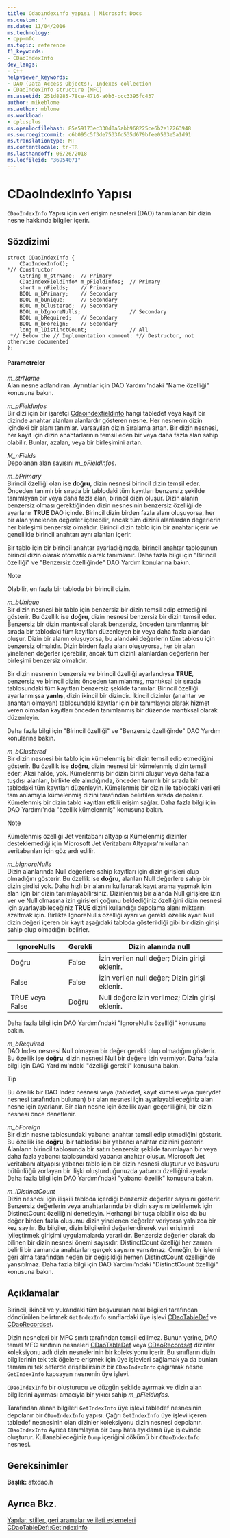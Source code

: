 ```yaml
---
title: Cdaoındexınfo yapısı | Microsoft Docs
ms.custom: ''
ms.date: 11/04/2016
ms.technology:
- cpp-mfc
ms.topic: reference
f1_keywords:
- CDaoIndexInfo
dev_langs:
- C++
helpviewer_keywords:
- DAO (Data Access Objects), Indexes collection
- CDaoIndexInfo structure [MFC]
ms.assetid: 251d8285-78ce-4716-a0b3-ccc3395fc437
author: mikeblome
ms.author: mblome
ms.workload:
- cplusplus
ms.openlocfilehash: 85e59173ec330d0a5abb968225ce6b2e12263948
ms.sourcegitcommit: c6b095c5f3de7533fd535d679bfee0503e5a1d91
ms.translationtype: MT
ms.contentlocale: tr-TR
ms.lasthandoff: 06/26/2018
ms.locfileid: "36954071"
---
```

# <a name="cdaoindexinfo-structure"></a>CDaoIndexInfo Yapısı
`CDaoIndexInfo` Yapısı için veri erişim nesneleri (DAO) tanımlanan bir dizin nesne hakkında bilgiler içerir.  
  
## <a name="syntax"></a>Sözdizimi  
  
```  
struct CDaoIndexInfo {  
    CDaoIndexInfo();
*// Constructor  
    CString m_strName;  // Primary  
    CDaoIndexFieldInfo* m_pFieldInfos;  // Primary  
    short m_nFields;    // Primary  
    BOOL m_bPrimary;    // Secondary  
    BOOL m_bUnique;     // Secondary  
    BOOL m_bClustered;  // Secondary  
    BOOL m_bIgnoreNulls;                // Secondary  
    BOOL m_bRequired;   // Secondary  
    BOOL m_bForeign;    // Secondary  
    long m_lDistinctCount;              // All  
 *// Below the // Implementation comment: *// Destructor, not otherwise documented  
};   
```  
  
#### <a name="parameters"></a>Parametreler  
 *m_strName*  
 Alan nesne adlandıran. Ayrıntılar için DAO Yardımı'ndaki "Name özelliği" konusuna bakın.  
  
 *m_pFieldInfos*  
 Bir dizi için bir işaretçi [Cdaoındexfieldınfo](../../mfc/reference/cdaoindexfieldinfo-structure.md) hangi tabledef veya kayıt bir dizinde anahtar alanları alanlardır gösteren nesne. Her nesnenin dizin içindeki bir alanı tanımlar. Varsayılan dizin Sıralama artan. Bir dizin nesnesi, her kayıt için dizin anahtarlarının temsil eden bir veya daha fazla alan sahip olabilir. Bunlar, azalan, veya bir birleşimini artan.  
  
 *M_nFields*  
 Depolanan alan sayısını *m_pFieldInfos*.  
  
 *m_bPrimary*  
 Birincil özelliği olan ise **doğru**, dizin nesnesi birincil dizin temsil eder. Önceden tanımlı bir sırada bir tablodaki tüm kayıtları benzersiz şekilde tanımlayan bir veya daha fazla alan, birincil dizin oluşur. Dizin alanın benzersiz olması gerektiğinden dizin nesnesinin benzersiz özelliği de ayarlanır **TRUE** DAO içinde. Birincil dizin birden fazla alanı oluşuyorsa, her bir alan yinelenen değerler içerebilir, ancak tüm dizinli alanlardan değerlerin her birleşimi benzersiz olmalıdır. Birincil dizin tablo için bir anahtar içerir ve genellikle birincil anahtarı aynı alanları içerir.  
  
 Bir tablo için bir birincil anahtar ayarladığınızda, birincil anahtar tablosunun birincil dizin olarak otomatik olarak tanımlanır. Daha fazla bilgi için "Birincil özelliği" ve "Benzersiz özelliğinde" DAO Yardım konularına bakın.  
  
> [!NOTE]
>  Olabilir, en fazla bir tabloda bir birincil dizin.  
  
 *m_bUnique*  
 Bir dizin nesnesi bir tablo için benzersiz bir dizin temsil edip etmediğini gösterir. Bu özellik ise **doğru**, dizin nesnesi benzersiz bir dizin temsil eder. Benzersiz bir dizin mantıksal olarak benzersiz, önceden tanımlanmış bir sırada bir tablodaki tüm kayıtları düzenleyen bir veya daha fazla alandan oluşur. Dizin bir alanın oluşuyorsa, bu alandaki değerlerin tüm tablosu için benzersiz olmalıdır. Dizin birden fazla alanı oluşuyorsa, her bir alan yinelenen değerler içerebilir, ancak tüm dizinli alanlardan değerlerin her birleşimi benzersiz olmalıdır.  
  
 Bir dizin nesnenin benzersiz ve birincil özelliği ayarlandıysa **TRUE**, benzersiz ve birincil dizin: önceden tanımlanmış, mantıksal bir sırada tablosundaki tüm kayıtları benzersiz şekilde tanımlar. Birincil özelliği ayarlanmışsa **yanlış**, dizin ikincil bir dizindir. İkincil dizinler (anahtar ve anahtarı olmayan) tablosundaki kayıtlar için bir tanımlayıcı olarak hizmet veren olmadan kayıtları önceden tanımlanmış bir düzende mantıksal olarak düzenleyin.  
  
 Daha fazla bilgi için "Birincil özelliği" ve "Benzersiz özelliğinde" DAO Yardım konularına bakın.  
  
 *m_bClustered*  
 Bir dizin nesnesi bir tablo için kümelenmiş bir dizin temsil edip etmediğini gösterir. Bu özellik ise **doğru**, dizin nesnesi bir kümelenmiş dizin temsil eder; Aksi halde, yok. Kümelenmiş bir dizin birini oluşur veya daha fazla tuşdışı alanları, birlikte ele alındığında, önceden tanımlı bir sırada bir tablodaki tüm kayıtları düzenleyin. Kümelenmiş bir dizin ile tablodaki verileri tam anlamıyla kümelenmiş dizini tarafından belirtilen sırada depolanır. Kümelenmiş bir dizin tablo kayıtları etkili erişim sağlar. Daha fazla bilgi için DAO Yardımı'nda "özellik kümelenmiş" konusuna bakın.  
  
> [!NOTE]
>  Kümelenmiş özelliği Jet veritabanı altyapısı Kümelenmiş dizinler desteklemediği için Microsoft Jet Veritabanı Altyapısı'nı kullanan veritabanları için göz ardı edilir.  
  
 *m_bIgnoreNulls*  
 Dizin alanlarında Null değerlere sahip kayıtları için dizin girişleri olup olmadığını gösterir. Bu özellik ise **doğru**, alanları Null değerlere sahip bir dizin girdisi yok. Daha hızlı bir alanını kullanarak kayıt arama yapmak için alan için bir dizin tanımlayabilirsiniz. Dizinlenmiş bir alanda Null girişlere izin ver ve Null olmasına izin girişleri çoğunu beklediğiniz özelliğini dizin nesnesi için ayarlayabileceğiniz **TRUE** dizini kullandığı depolama alanı miktarını azaltmak için. Birlikte IgnoreNulls özelliği ayarı ve gerekli özellik ayarı Null dizin değeri içeren bir kayıt aşağıdaki tabloda gösterildiği gibi bir dizin girişi sahip olup olmadığını belirler.  
  
|IgnoreNulls|Gerekli|Dizin alanında null|  
|-----------------|--------------|-------------------------|  
|Doğru|False|İzin verilen null değer; Dizin girişi eklenir.|  
|False|False|İzin verilen null değer; Dizin girişi eklenir.|  
|TRUE veya False|Doğru|Null değere izin verilmez; Dizin girişi eklenir.|  
  
 Daha fazla bilgi için DAO Yardımı'ndaki "IgnoreNulls özelliği" konusuna bakın.  
  
 *m_bRequired*  
 DAO Index nesnesi Null olmayan bir değer gerekli olup olmadığını gösterir. Bu özellik ise **doğru**, dizin nesnesi Null bir değere izin vermiyor. Daha fazla bilgi için DAO Yardımı'ndaki "özelliği gerekli" konusuna bakın.  
  
> [!TIP]
>  Bu özellik bir DAO Index nesnesi veya (tabledef, kayıt kümesi veya querydef nesnesi tarafından bulunan) bir alan nesnesi için ayarlayabileceğiniz alan nesne için ayarlanır. Bir alan nesne için özellik ayarı geçerliliğini, bir dizin nesnesi önce denetlenir.  
  
 *m_bForeign*  
 Bir dizin nesne tablosundaki yabancı anahtar temsil edip etmediğini gösterir. Bu özellik ise **doğru**, bir tablodaki bir yabancı anahtar dizinini gösterir. Alanların birincil tablosunda bir satırı benzersiz şekilde tanımlayan bir veya daha fazla yabancı tablosundaki yabancı anahtar oluşur. Microsoft Jet veritabanı altyapısı yabancı tablo için bir dizin nesnesi oluşturur ve başvuru bütünlüğü zorlayan bir ilişki oluşturduğunuzda yabancı özelliğini ayarlar. Daha fazla bilgi için DAO Yardımı'ndaki "yabancı özellik" konusuna bakın.  
  
 *m_lDistinctCount*  
 Dizin nesnesi için ilişkili tabloda içerdiği benzersiz değerler sayısını gösterir. Benzersiz değerlerin veya anahtarlarında bir dizin sayısını belirlemek için DistinctCount özelliğini denetleyin. Herhangi bir tuşa olabilir olsa da bu değer birden fazla oluşumu dizin yinelenen değerler veriyorsa yalnızca bir kez sayılır. Bu bilgiler, dizin bilgilerini değerlendirerek veri erişimini iyileştirmek girişimi uygulamalarda yararlıdır. Benzersiz değerler olarak da bilinen bir dizin nesnesi önemi sayısıdır. DistinctCount özelliği her zaman belirli bir zamanda anahtarları gerçek sayısını yansıtmaz. Örneğin, bir işlemi geri alma tarafından neden bir değişikliği hemen DistinctCount özelliğinde yansıtılmaz. Daha fazla bilgi için DAO Yardımı'ndaki "DistinctCount özelliği" konusuna bakın.  
  
## <a name="remarks"></a>Açıklamalar  
 Birincil, ikincil ve yukarıdaki tüm başvuruları nasıl bilgileri tarafından döndürülen belirtmek `GetIndexInfo` sınıflardaki üye işlevi [CDaoTableDef](../../mfc/reference/cdaotabledef-class.md#getindexinfo) ve [CDaoRecordset](../../mfc/reference/cdaorecordset-class.md#getindexinfo).  
  
 Dizin nesneleri bir MFC sınıfı tarafından temsil edilmez. Bunun yerine, DAO temel MFC sınıfının nesneleri [CDaoTableDef](../../mfc/reference/cdaotabledef-class.md) veya [CDaoRecordset](../../mfc/reference/cdaorecordset-class.md) dizinler koleksiyonu adlı dizin nesnelerinin bir koleksiyonu içerir. Bu sınıfların dizin bilgilerinin tek tek öğelere erişmek için üye işlevleri sağlamak ya da bunları tamamını tek seferde erişebilirsiniz bir `CDaoIndexInfo` çağırarak nesne `GetIndexInfo` kapsayan nesnenin üye işlevi.  
  
 `CDaoIndexInfo` bir oluşturucu ve düzgün şekilde ayırmak ve dizin alan bilgilerini ayırması amacıyla bir yıkıcı sahip *m_pFieldInfos*.  
  
 Tarafından alınan bilgileri `GetIndexInfo` üye işlevi tabledef nesnesinin depolanır bir `CDaoIndexInfo` yapısı. Çağrı `GetIndexInfo` üye işlevi içeren tabledef nesnesinin olan dizinler koleksiyonu dizin nesnesi depolanır. `CDaoIndexInfo` Ayrıca tanımlayan bir `Dump` hata ayıklama üye işlevinde oluşturur. Kullanabileceğiniz `Dump` içeriğini dökümü bir `CDaoIndexInfo` nesnesi.  
  
## <a name="requirements"></a>Gereksinimler  
 **Başlık:** afxdao.h  
  
## <a name="see-also"></a>Ayrıca Bkz.  
 [Yapılar, stiller, geri aramalar ve ileti eşlemeleri](../../mfc/reference/structures-styles-callbacks-and-message-maps.md)   
 [CDaoTableDef::GetIndexInfo](../../mfc/reference/cdaotabledef-class.md#getindexinfo)

